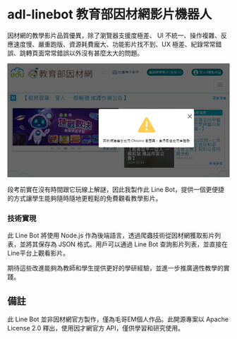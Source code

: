 # adl-linebot 教育部因材網影片機器人

因材網的教學影片品質優異，除了瀏覽器支援度極差、 UI 不統一、操作複雜、反應速度慢、嚴重跑版、資源耗費龐大、功能影片找不到、UX 極差、紀錄常常錯誤、跳轉頁面常常錯誤以外沒有甚麼太大的問題。

![頂級 UI](ui.png)

段考前實在沒有時間跟它玩線上解謎，因此我製作此 Line Bot，提供一個更便捷的方式讓學生能夠隨時隨地更輕鬆的免費觀看教學影片。

### 技術實現

此 Line Bot 將使用 Node.js 作為後端語言，透過爬蟲技術從因材網獲取影片列表，並將其保存為 JSON 格式。用戶可以通過 Line Bot 查詢影片列表，並直接在Line平台上觀看影片。

期待這些改進能夠為教師和學生提供更好的學研經驗，並進一步推廣適性教學的實踐。

## 備註

此 Line Bot 並非因材網官方製作，僅為毛哥EM個人作品。此開源專案以 Apache License 2.0 釋出，使用因才網官方 API，僅供學習和研究使用。